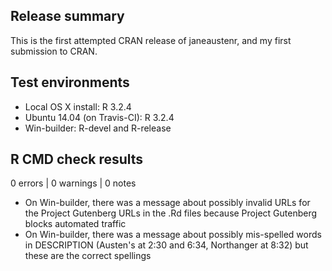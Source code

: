 ## Release summary

This is the first attempted CRAN release of janeaustenr, and my first submission to CRAN.

## Test environments
* Local OS X install: R 3.2.4
* Ubuntu 14.04 (on Travis-CI): R 3.2.4
* Win-builder: R-devel and R-release

## R CMD check results

0 errors | 0 warnings | 0 notes

* On Win-builder, there was a message about possibly invalid URLs for the Project Gutenberg URLs in the .Rd files because Project Gutenberg blocks automated traffic
* On Win-builder, there was a message about possibly mis-spelled words in DESCRIPTION (Austen's at 2:30 and 6:34, Northanger at 8:32) but these are the correct spellings
